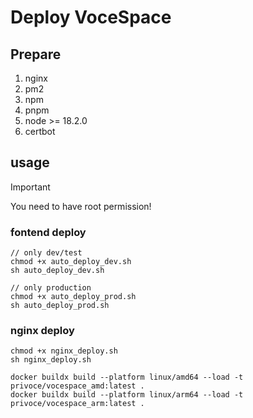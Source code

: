 # Deploy VoceSpace

## Prepare

1. nginx
2. pm2
3. npm
4. pnpm
5. node >= 18.2.0
6. certbot

## usage

> [!IMPORTANT]
>
> You need to have root permission!

### fontend deploy
```
// only dev/test
chmod +x auto_deploy_dev.sh
sh auto_deploy_dev.sh

// only production
chmod +x auto_deploy_prod.sh
sh auto_deploy_prod.sh
```

### nginx deploy
```
chmod +x nginx_deploy.sh
sh nginx_deploy.sh
```


```
docker buildx build --platform linux/amd64 --load -t privoce/vocespace_amd:latest .
docker buildx build --platform linux/arm64 --load -t privoce/vocespace_arm:latest .
```
